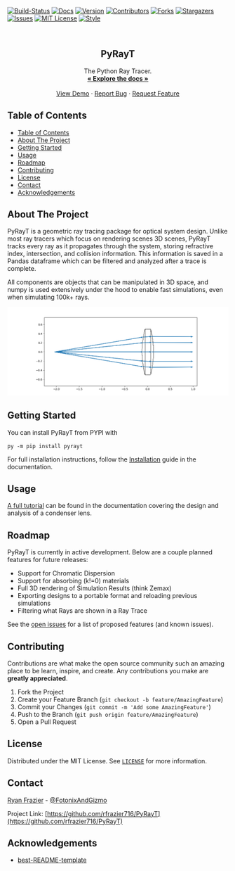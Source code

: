 <!--
*** Thanks for checking out the Best-README-Template. If you have a suggestion
*** that would make this better, please fork the repo and create a pull request
*** or simply open an issue with the tag "enhancement".
*** Thanks again! Now go create something AMAZING! :D
***
***
***
*** To avoid retyping too much info. Do a search and replace for the following:
*** github_username, repo_name, rfrazier716, rfrazier716+pyrayt@gmail.com, project_title, project_description
-->



<!-- PROJECT SHIELDS -->
<!--
*** I'm using markdown "reference style" links for readability.
*** Reference links are enclosed in brackets [ ] instead of parentheses ( ).
*** See the bottom of this document for the declaration of the reference variables
*** for contributors-url, forks-url, etc. This is an optional, concise syntax you may use.
*** https://www.markdownguide.org/basic-syntax/#reference-style-links
-->
[![Build-Status][build-shield]][build-url]
[![Docs][docs-shield]][docs-url]
[![Version][version-shield]][version-url]
[![Contributors][contributors-shield]][contributors-url]
[![Forks][forks-shield]][forks-url]
[![Stargazers][stars-shield]][stars-url]
[![Issues][issues-shield]][issues-url]
[![MIT License][license-shield]][license-url]
[![Style][style-shield]][style-url]



<!-- PROJECT LOGO -->
<br />
<p align="center">
  <h2 align="center">PyRayT</h2>
  <p align="center">
    The Python Ray Tracer.
    <br />
    <a href="https://pyrayt.readthedocs.io"><strong>« Explore the docs »</strong></a>
    <br />
    <br />
    <a href="https://pyrayt.readthedocs.io/en/latest/tutorial.html">View Demo</a>
    ·
    <a href="https://github.com/rfrazier716/PyRayT/issues">Report Bug</a>
    ·
    <a href="https://github.com/rfrazier716/PyRayT/issues">Request Feature</a>
  </p>
</p>

## Table of Contents

- [Table of Contents](#table-of-contents)
- [About The Project](#about-the-project)
- [Getting Started](#getting-started)
- [Usage](#usage)
- [Roadmap](#roadmap)
- [Contributing](#contributing)
- [License](#license)
- [Contact](#contact)
- [Acknowledgements](#acknowledgements)

## About The Project

PyRayT is a geometric ray tracing package for optical system design. Unlike most ray tracers which focus on rendering scenes 3D scenes, PyRayT tracks every ray as it propagates through the system, storing refractive index, intersection, and collision information. This information is saved in a Pandas dataframe which can be filtered and analyzed after a trace is complete.

All components are objects that can be manipulated in 3D space, and numpy is used extensively under the hood to enable fast simulations, even when simulating 100k+ rays.

![project image](docs/source/images/tutorial/tutorial_show_with_baffle.png)

<!-- GETTING STARTED -->

## Getting Started

You can install PyRayT from PYPI with
```shell
py -m pip install pyrayt
```

For full installation instructions, follow the [Installation](https://pyrayt.readthedocs.io/en/latest/install.html) guide in the documentation.

## Usage

[A full tutorial](https://pyrayt.readthedocs.io/en/latest/tutorial.html) can be found in the documentation covering the design and analysis of a condenser lens.

<!-- ROADMAP -->

## Roadmap

PyRayT is currently in active development. Below are a couple planned features for future releases:

- Support for Chromatic Dispersion
- Support for absorbing (k!=0) materials
- Full 3D rendering of Simulation Results (think Zemax)
- Exporting designs to a portable format and reloading previous simulations
- Filtering what Rays are shown in a Ray Trace

See the [open issues](https://github.com/rfrazier716/PyRayT/issues) for a list of proposed features (and known issues).

<!-- CONTRIBUTING -->

## Contributing

Contributions are what make the open source community such an amazing place to be learn, inspire, and create. Any
contributions you make are **greatly appreciated**.

1. Fork the Project
2. Create your Feature Branch (`git checkout -b feature/AmazingFeature`)
3. Commit your Changes (`git commit -m 'Add some AmazingFeature'`)
4. Push to the Branch (`git push origin feature/AmazingFeature`)
5. Open a Pull Request

<!-- LICENSE -->

## License

Distributed under the MIT License. See [`LICENSE`](LICENSE.txt) for more information.

<!-- CONTACT -->

## Contact

[Ryan Frazier](https://www.fotonixx.com/about) - [@FotonixAndGizmo](https://twitter.com/FotonixAndGizmo)

Project Link: [https://github.com/rfrazier716/PyRayT](https://github.com/rfrazier716/PyRayT)

## Acknowledgements
* [best-README-template](https://github.com/othneildrew/Best-README-Template)


[contributors-shield]: https://img.shields.io/github/contributors/rfrazier716/pyrayt.svg?style=flat
[contributors-url]: https://github.com/rfrazier716/pyrayt/graphs/contributors

[forks-shield]: https://img.shields.io/github/forks/rfrazier716/pyrayt.svg?style=flat
[forks-url]: https://github.com/rfrazier716/pyrayt/network/members

[stars-shield]: https://img.shields.io/github/stars/rfrazier716/pyrayt.svg?style=flat
[stars-url]: https://github.com/rfrazier716/pyrayt/stargazers

[issues-shield]: https://img.shields.io/github/issues/rfrazier716/pyrayt.svg?style=flat
[issues-url]: https://github.com/rfrazier716/pyrayt/issues

[license-shield]: https://img.shields.io/github/license/rfrazier716/pyrayt.svg?style=flat
[license-url]: https://github.com/rfrazier716/pyrayt/blob/master/LICENSE.txt

[docs-shield]: https://readthedocs.org/projects/pyrayt/badge/?version=latest&style=flat
[docs-url]: https://pyrayt.readthedocs.io

[build-shield]: https://circleci.com/gh/rfrazier716/PyRayT.svg?style=shield
[build-url]: https://app.circleci.com/pipelines/github/rfrazier716/PyRayT

[version-shield]: https://img.shields.io/pypi/v/pyrayt
[version-url]: https://pypi.org/project/pyrayt/

[style-shield]: https://img.shields.io/badge/code%20style-black-000000.svg
[style-url]: https://github.com/psf/black
